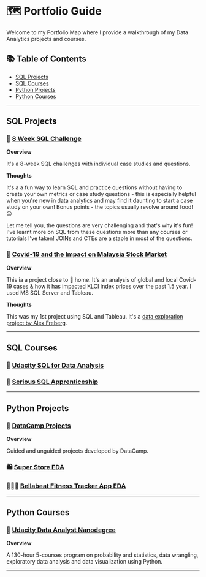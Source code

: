 # 🗺 Portfolio Guide

Welcome to my Portfolio Map where I provide a walkthrough of my Data Analytics projects and courses.

## 📚 Table of Contents

- [SQL Projects](#sql-projects)
- [SQL Courses](#sql-courses)
- [Python Projects](#python-projects)
- [Python Courses](#python-courses)

***

## SQL Projects

### 🥑 [8 Week SQL Challenge](https://github.com/katiehuangx/8-Week-SQL-Challenge)

**Overview** 

It's a 8-week SQL challenges with individual case studies and questions. 

**Thoughts** 

It's a a fun way to learn SQL and practice questions without having to create your own metrics or case study questions -  this is especially helpful when you're new in data analytics and may find it daunting to start a case study on your own! Bonus points - the topics usually revolve around food! 😉

Let me tell you, the questions are very challenging and that's why it's fun! I've learnt more on SQL from these questions more than any courses or tutorials I've taken! JOINs and CTEs are a staple in most of the questions. 

### 🦠 [Covid-19 and the Impact on Malaysia Stock Market](https://github.com/katiehuangx/Covid-19-and-Impact-on-Malaysia-stock-market)

**Overview** 

This ia a project close to 🏡 home. It's an analysis of global and local Covid-19 cases & how it has impacted KLCI index prices over the past 1.5 year. I used MS SQL Server and Tableau.

**Thoughts** 

This was my 1st project using SQL and Tableau. It's a [data exploration project by Alex Freberg](https://www.youtube.com/watch?v=qfyynHBFOsM&list=PLUaB-1hjhk8H48Pj32z4GZgGWyylqv85f&index=1). 

***

## SQL Courses

### 📝 [Udacity SQL for Data Analysis](https://github.com/katiehuangx/Udacity-SQL-for-Data-Analysis)

### 🧮 [Serious SQL Apprenticeship](https://github.com/katiehuangx/Serious-SQL)

***

## Python Projects

### 🌱 [DataCamp Projects](https://github.com/katiehuangx/DataCamp-Projects)

**Overview** 

Guided and unguided projects developed by DataCamp.

### 🛍 [Super Store EDA](https://github.com/katiehuangx/The-Sparks-Foundation-Internship)

### 🏃🏻‍♀️ [Bellabeat Fitness Tracker App EDA](https://github.com/katiehuangx/Google-Data-Analytics-Capstone)

***

## Python Courses

### 📖 [Udacity Data Analyst Nanodegree](https://github.com/katiehuangx/Udacity-Data-Analyst-Nanodegree)

**Overview** 

A 130-hour 5-courses program on probability and statistics, data wrangling, exploratory data analysis and data visualization using Python.

***
